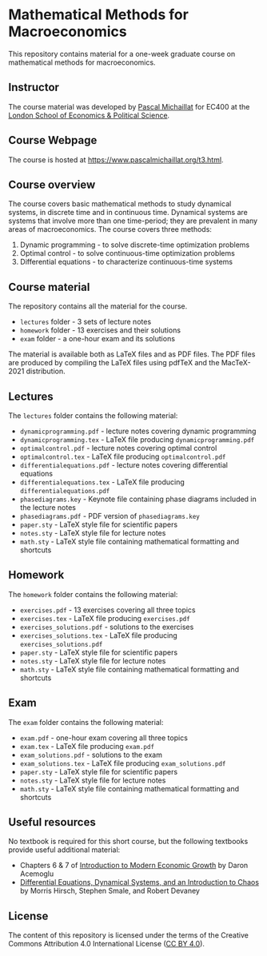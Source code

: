 # Mathematical Methods for Macroeconomics

This repository contains material for a one-week graduate course on mathematical methods for macroeconomics.

## Instructor

The course material was developed by [Pascal Michaillat](https://www.pascalmichaillat.org/) for EC400 at the [London School of Economics & Political Science](https://www.lse.ac.uk).

## Course Webpage

The course is hosted at https://www.pascalmichaillat.org/t3.html.

## Course overview

The course covers basic mathematical methods to study dynamical systems, in discrete time and in continuous time. Dynamical systems are systems that involve more than one time-period; they are prevalent in many areas of macroeconomics. The course covers three methods:

1. Dynamic programming - to solve discrete-time optimization problems
2. Optimal control - to solve continuous-time optimization problems
3. Differential equations - to characterize continuous-time systems

## Course material

The repository contains all the material for the course.

+ `lectures` folder - 3 sets of lecture notes
+ `homework` folder - 13 exercises and their solutions
+ `exam` folder - a one-hour exam and its solutions

The material is available both as LaTeX files and as PDF files. The PDF files are produced by compiling the LaTeX files using pdfTeX and the MacTeX-2021 distribution.

## Lectures

The `lectures` folder contains the following material:

+ `dynamicprogramming.pdf` - lecture notes covering dynamic programming
+ `dynamicprogramming.tex` - LaTeX file producing  `dynamicprogramming.pdf`
+ `optimalcontrol.pdf` - lecture notes covering optimal control
+ `optimalcontrol.tex` - LaTeX file producing  `optimalcontrol.pdf`
+ `differentialequations.pdf` - lecture notes covering differential equations
+ `differentialequations.tex` - LaTeX file producing  `differentialequations.pdf`
+ `phasediagrams.key` - Keynote file containing phase diagrams included in the lecture notes
+ `phasediagrams.pdf` - PDF version of `phasediagrams.key`
+ `paper.sty` - LaTeX style file for scientific papers
+ `notes.sty` - LaTeX style file for lecture notes
+ `math.sty` - LaTeX style file containing mathematical formatting and shortcuts

## Homework

The `homework` folder contains the following material:

+ `exercises.pdf` - 13 exercises covering all three topics
+ `exercises.tex` - LaTeX file producing  `exercises.pdf`
+ `exercises_solutions.pdf` - solutions to the exercises
+ `exercises_solutions.tex` - LaTeX file producing `exercises_solutions.pdf`
+ `paper.sty` - LaTeX style file for scientific papers
+ `notes.sty` - LaTeX style file for lecture notes
+ `math.sty` - LaTeX style file containing mathematical formatting and shortcuts

## Exam

The `exam` folder contains the following material:

+ `exam.pdf` - one-hour exam covering all three topics
+ `exam.tex` - LaTeX file producing  `exam.pdf`
+ `exam_solutions.pdf` - solutions to the exam
+ `exam_solutions.tex` - LaTeX file producing  `exam_solutions.pdf`
+ `paper.sty` - LaTeX style file for scientific papers
+ `notes.sty` - LaTeX style file for lecture notes
+ `math.sty` - LaTeX style file containing mathematical formatting and shortcuts

## Useful resources

No textbook is required for this short course, but the following textbooks provide useful additional material:

+ Chapters 6 & 7 of [Introduction to Modern Economic Growth](https://press.princeton.edu/books/hardcover/9780691132921/introduction-to-modern-economic-growth) by Daron Acemoglu
+ [Differential Equations, Dynamical Systems, and an Introduction to Chaos](https://www.sciencedirect.com/book/9780123820105/differential-equations-dynamical-systems-and-an-introduction-to-chaos) by Morris Hirsch, Stephen Smale, and Robert Devaney

## License

The content of this repository is licensed under the terms of the Creative Commons Attribution 4.0 International License ([CC BY 4.0](http://creativecommons.org/licenses/by/4.0/)).
